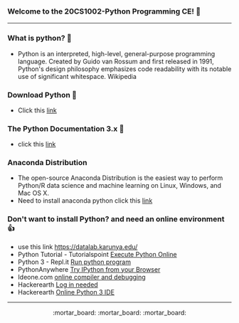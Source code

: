 
### Welcome to the 20CS1002-Python Programming CE! :snake:

***

### What is python? :snake:
* Python is an interpreted, high-level, general-purpose programming language. Created by Guido van Rossum and first released in 1991, Python's design philosophy emphasizes code readability with its notable use of significant whitespace. <a> Wikipedia </a>
### Download Python :snake:
* Click this <a href="https://www.python.org/downloads/"> link </a>
### The Python Documentation 3.x :snake:
* click this <a href="https://docs.python.org/3/tutorial/index.html"> link </a>
### Anaconda Distribution
* The open-source Anaconda Distribution is the easiest way to perform Python/R data science and machine learning on Linux, Windows, and Mac OS X. 
* Need to install anaconda python click this <a href="https://www.anaconda.com/distribution/"> link </a>
### Don't want to install Python? and need an online environment :thumbsup:
* use this link <a href="https://datalab.karunya.edu/"> https://datalab.karunya.edu/ </a>
* Python Tutorial - Tutorialspoint <a href="https://www.tutorialspoint.com/execute_python_online.php">Execute Python Online </a>
* Python 3 - Repl.it <a href="https://repl.it/@enaard/Python-3">Run python program</a>
* PythonAnywhere <a href="https://www.pythonanywhere.com/try-ipython/"> Try IPython from your Browser</a>
* Ideone.com <a href="https://ideone.com/"> online compiler and debugging</a>
* Hackerearth <a href="https://www.hackerearth.com/login/?next=/practice-onboarding/welcome-to-online-programming-1/"> Log in needed</a>
*  Hackerearth <a href="https://www.jdoodle.com/python3-programming-online/"> Online Python 3 IDE</a>

***

<p align="center"> :mortar_board: :mortar_board: :mortar_board: </p>

